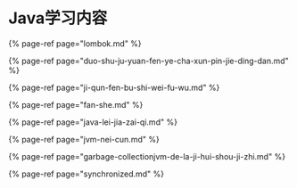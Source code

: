 # Java学习内容

{% page-ref page="lombok.md" %}

{% page-ref page="duo-shu-ju-yuan-fen-ye-cha-xun-pin-jie-ding-dan.md" %}

{% page-ref page="ji-qun-fen-bu-shi-wei-fu-wu.md" %}

{% page-ref page="fan-she.md" %}

{% page-ref page="java-lei-jia-zai-qi.md" %}

{% page-ref page="jvm-nei-cun.md" %}

{% page-ref page="garbage-collectionjvm-de-la-ji-hui-shou-ji-zhi.md" %}

{% page-ref page="synchronized.md" %}
